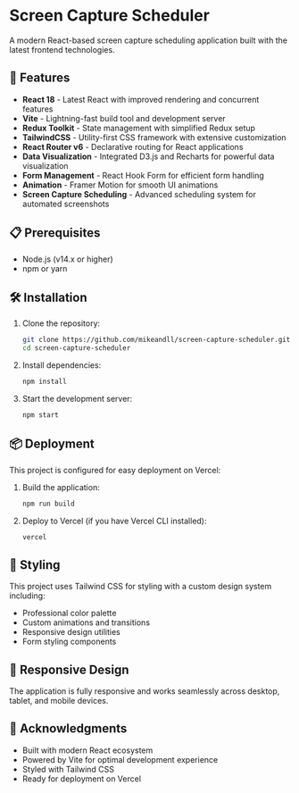 # Screen Capture Scheduler

A modern React-based screen capture scheduling application built with the latest frontend technologies.

## 🚀 Features

- **React 18** - Latest React with improved rendering and concurrent features
- **Vite** - Lightning-fast build tool and development server
- **Redux Toolkit** - State management with simplified Redux setup
- **TailwindCSS** - Utility-first CSS framework with extensive customization
- **React Router v6** - Declarative routing for React applications
- **Data Visualization** - Integrated D3.js and Recharts for powerful data visualization
- **Form Management** - React Hook Form for efficient form handling
- **Animation** - Framer Motion for smooth UI animations
- **Screen Capture Scheduling** - Advanced scheduling system for automated screenshots

## 📋 Prerequisites

- Node.js (v14.x or higher)
- npm or yarn

## 🛠️ Installation

1. Clone the repository:
   ```bash
   git clone https://github.com/mikeandll/screen-capture-scheduler.git
   cd screen-capture-scheduler
   ```

2. Install dependencies:
   ```bash
   npm install
   ```
   
3. Start the development server:
   ```bash
   npm start
   ```

## 📦 Deployment

This project is configured for easy deployment on Vercel:

1. Build the application:
   ```bash
   npm run build
   ```

2. Deploy to Vercel (if you have Vercel CLI installed):
   ```bash
   vercel
   ```

## 🎨 Styling

This project uses Tailwind CSS for styling with a custom design system including:

- Professional color palette
- Custom animations and transitions
- Responsive design utilities
- Form styling components

## 📱 Responsive Design

The application is fully responsive and works seamlessly across desktop, tablet, and mobile devices.

## 🙏 Acknowledgments

- Built with modern React ecosystem
- Powered by Vite for optimal development experience
- Styled with Tailwind CSS
- Ready for deployment on Vercel
